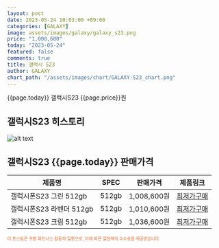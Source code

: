 ```yaml
---
layout: post
date: 2023-05-24 10:03:00 +09:00
categories: [GALAXY]
image: assets/images/galaxy/galaxy_s23.png
price: "1,008,600"
today: "2023-05-24"
featured: false
comments: true
title: 갤럭시 S23
author: GALAXY
chart_path: "/assets/images/chart/GALAXY-S23_chart.png"
---
```


{{page.today}} 갤럭시S23 {{page.price}}원

## 갤럭시S23 히스토리
![alt text]({{page.chart_path}} "갤럭시S23 히스토리")

## 갤럭시S23 {{page.today}} 판매가격
<main>
<table id="rwd-table-large">
  <thead>
    <tr>
      <th>제품명</th>
      <th>SPEC</th>
      <th>판매가격</th>
      <th>제품링크</th>
    </tr>
  </thead>
  <tbody><tr>
        <td>갤럭시폰S23 그린 512gb</td>
        <td>512gb</td>
        <td>1,008,600원</td>
        <td><a href='https://link.coupang.com/a/SHBUf' target='_blank'>최저가구매</a></td>
        </tr><tr>
        <td>갤럭시폰S23 라벤더 512gb</td>
        <td>512gb</td>
        <td>1,010,600원</td>
        <td><a href='https://link.coupang.com/a/SHBYQ' target='_blank'>최저가구매</a></td>
        </tr><tr>
        <td>갤럭시폰S23 크림 512gb</td>
        <td>512gb</td>
        <td>1,036,600원</td>
        <td><a href='https://link.coupang.com/a/SHB1G' target='_blank'>최저가구매</a></td>
        </tr></tbody>
</table>
</main>
<div style="color:#e56a2c;font-size: 0.7em;" >
이 포스팅은 쿠팡 파트너스 활동의 일환으로, 이에 따른 일정액의 수수료를 제공받습니다.
</div>
